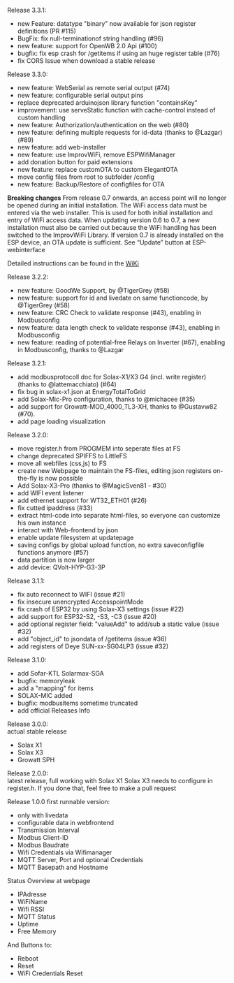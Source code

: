 Release 3.3.1:
  - new Feature: datatype "binary" now available for json register definitions (PR #115)
  - BugFix: fix null-terminationof string handling (#96)
  - new feature: support for OpenWB 2.0 Api (#100)
  - bugfix: fix esp crash for /getitems if using an huge register table (#76)
  - fix CORS Issue when download a stable release

Release 3.3.0:
  - new feature: WebSerial as remote serial output (#74)
  - new feature: configurable serial output pins
  - replace deprecated arduinojson library function "containsKey"
  - improvement: use serveStatic function with cache-control instead of custom handling
  - new feature: Authorization/authentication on the web (#80)
  - new feature: defining multiple requests for id-data (thanks to @Lazgar) (#89)
  - new feature: add web-installer
  - new feature: use ImprovWiFi, remove ESPWifiManager
  - add donation button for paid extensions
  - new feature: replace customOTA to custom ElegantOTA
  - move config files from root to subfolder /config
  - new feature: Backup/Restore of configfiles for OTA

  **Breaking changes** 
  From release 0.7 onwards, an access point will no longer be opened during an initial installation. The WiFi access data must be entered via the web installer. This is used for both initial installation and entry of WiFi access data. 
  When updating version 0.6 to 0.7, a new installation must also be carried out because the WiFi handling has been switched to the ImprovWiFi Library. 
  If version 0.7 is already installed on the ESP device, an OTA update is sufficient. See “Update” button at ESP-webinterface 

  Detailed instructions can be found in the [WiKi](https://github.com/tobiasfaust/SolaxModbusGateway/wiki)

Release 3.2.2:
  - new feature: GoodWe Support, by @TigerGrey (#58)
  - new feature: support for id and livedate on same functioncode, by @TigerGrey (#58)
  - new feature: CRC Check to validate response (#43), enabling in Modbusconfig
  - new feature: data length check to validate response (#43), enabling in Modbusconfig
  - new feature: reading of potential-free Relays on Inverter (#67), enabling in Modbusconfig, thanks to @Lazgar
  
Release 3.2.1:
  - add modbusprotocoll doc for Solax-X1/X3 G4 (incl. write register) (thanks to @lattemacchiato) (#64)
  - fix bug in solax-x1.json at EnergyTotalToGrid
  - add Solax-Mic-Pro configuration, thanks to @michacee (#35)
  - add support for Growatt-MOD_4000_TL3-XH, thanks to @Gustavw82 (#70).
  - add page loading visualization
  
Release 3.2.0:
  - move register.h from PROGMEM into seperate files at FS
  - change deprecated SPIFFS to LittleFS
  - move all webfiles (css,js) to FS
  - create new Webpage to maintain the FS-files, editing json registers on-the-fly is now possible 
  - Add Solax-X3-Pro (thanks to @MagicSven81 - #30)
  - add WIFI event listener
  - add ethernet support for WT32_ETH01 (#26)
  - fix cutted ipaddress (#33)
  - extract html-code into separate html-files, so everyone can customize his own instance
  - interact with Web-frontend by json
  - enable update filesystem at updatepage
  - saving configs by global upload function, no extra saveconfigfile functions anymore (#57)
  - data partition is now larger
  - add device: QVolt-HYP-G3-3P
  
Release 3.1.1:
  - fix auto reconnect to WIFI (issue #21)
  - fix insecure unencrypted AccesspointMode
  - fix crash of ESP32 by using Solax-X3 settings (issue #22)
  - add support for ESP32-S2, -S3, -C3 (issue #20)
  - add optional register field: "valueAdd" to add/sub a static value (issue #32)
  - add "object_id" to jsondata of /getitems (issue #36)
  - add registers of Deye SUN-xx-SG04LP3 (issue #32)
  
Release 3.1.0:  
  - add Sofar-KTL Solarmax-SGA
  - bugfix: memoryleak
  - add a "mapping" for items
  - SOLAX-MIC added
  - bugfix: modbusitems sometime truncated
  - add official Releases Info

Release 3.0.0:  
  actual stable release

  - Solax X1
  - Solax X3
  - Growatt SPH

Release 2.0.0:  
  latest release, full working with Solax X1
  Solax X3 needs to configure in register.h. If you done that, feel free to make a pull request

Release 1.0.0
  first runnable version:
  - only with livedata
  - configurable data in webfrontend
  - Transmission Interval
  - Modbus Client-ID
  - Modbus Baudrate
  - Wifi Credentials via Wifimanager
  - MQTT Server, Port and optional Credentials
  - MQTT Basepath and Hostname

 Status Overview at webpage
  - IPAdresse
  - WiFiName
  - Wifi RSSI
  - MQTT Status
  - Uptime
  - Free Memory

 And Buttons to:
  - Reboot
  - Reset
  - WiFi Credentials Reset
   


